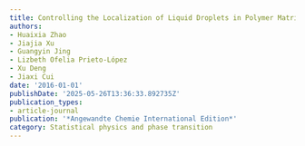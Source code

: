 ```yaml
---
title: Controlling the Localization of Liquid Droplets in Polymer Matrices by Evaporative Lithography
authors:
- Huaixia Zhao
- Jiajia Xu
- Guangyin Jing
- Lizbeth Ofelia Prieto-López
- Xu Deng
- Jiaxi Cui
date: '2016-01-01'
publishDate: '2025-05-26T13:36:33.892735Z'
publication_types:
- article-journal
publication: '*Angewandte Chemie International Edition*'
category: Statistical physics and phase transition
---
```

